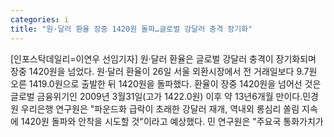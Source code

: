 ```yaml
---
categories: i
title: "원·달러 환율 장중 1420원 돌파…글로벌 강달러 충격 장기화"
---
```

[인포스탁데일리=이연우 선임기자] 원·달러 환율은 글로벌 강달러 충격이 장기화되며 장중 1420원을 넘었다. 원·달러 환율이 26일 서울 외환시장에서 전 거래일보다 9.7원 오른 1419.0원으로 출발한 뒤 1420원을 돌파했다. 환율이 장중 1420원을 넘어선 것은 글로벌 금융위기인 2009년 3월31일(고가 1422.0원) 이후 약 13년6개월 만이다.민경원 우리은행 연구원은 "파운드화 급락이 초래한 강달러 재개, 역내외 롱심리 쏠림 지속에 1420원 돌파와 안착을 시도할 것"이라고 예상했다. 민 연구원은 "주요국 통화가치가